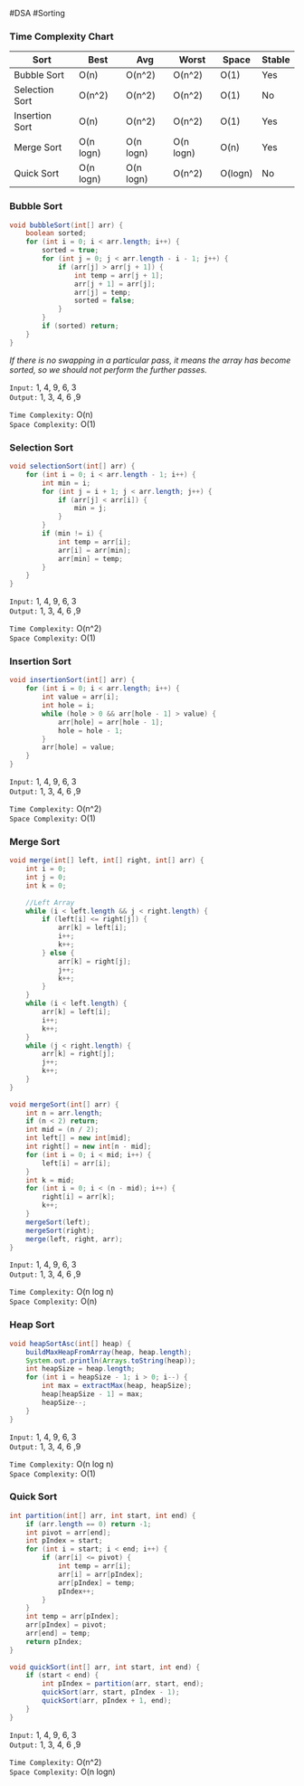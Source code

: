 #DSA #Sorting

### Time Complexity Chart
| Sort           | Best      | Avg       | Worst     | Space   | Stable |
| -------------- | --------- | --------- | --------- | ------- | ------ |
| Bubble Sort    | O(n)      | O(n^2)    | O(n^2)    | O(1)    | Yes    |
| Selection Sort | O(n^2)    | O(n^2)    | O(n^2)    | O(1)    | No     |
| Insertion Sort | O(n)      | O(n^2)    | O(n^2)    | O(1)    | Yes    |
| Merge Sort     | O(n logn) | O(n logn) | O(n logn) | O(n)    | Yes    |
| Quick Sort     | O(n logn) | O(n logn) | O(n^2)    | O(logn) | No       |

### Bubble Sort
```java
void bubbleSort(int[] arr) {  
    boolean sorted;  
    for (int i = 0; i < arr.length; i++) {  
        sorted = true;  
        for (int j = 0; j < arr.length - i - 1; j++) {  
            if (arr[j] > arr[j + 1]) {  
                int temp = arr[j + 1];  
                arr[j + 1] = arr[j];  
                arr[j] = temp;  
                sorted = false;  
            }  
        }  
        if (sorted) return;  
    }  
}
```

_If there is no swapping in a particular pass, it means the array has become sorted, so we should not perform the further passes._

`Input:` 1, 4, 9, 6, 3\
`Output:` 1, 3, 4, 6 ,9

`Time Complexity:` O(n)\
`Space Complexity:` O(1)

### Selection Sort
```java
void selectionSort(int[] arr) {  
    for (int i = 0; i < arr.length - 1; i++) {  
        int min = i;  
        for (int j = i + 1; j < arr.length; j++) {  
            if (arr[j] < arr[i]) {  
                min = j;  
            }  
        }  
        if (min != i) {  
            int temp = arr[i];  
            arr[i] = arr[min];  
            arr[min] = temp;  
        }  
    }  
}
```

`Input:` 1, 4, 9, 6, 3\
`Output:` 1, 3, 4, 6 ,9

`Time Complexity:` O(n^2)\
`Space Complexity:` O(1)

### Insertion Sort
```java
void insertionSort(int[] arr) {  
    for (int i = 0; i < arr.length; i++) {  
        int value = arr[i];  
        int hole = i;  
        while (hole > 0 && arr[hole - 1] > value) {  
            arr[hole] = arr[hole - 1];  
            hole = hole - 1;  
        }  
        arr[hole] = value;  
    }  
}
```

`Input:` 1, 4, 9, 6, 3\
`Output:` 1, 3, 4, 6 ,9

`Time Complexity:` O(n^2)\
`Space Complexity:` O(1)

### Merge Sort
```java
void merge(int[] left, int[] right, int[] arr) {  
    int i = 0;  
    int j = 0;  
    int k = 0;  
  
    //Left Array  
    while (i < left.length && j < right.length) {  
        if (left[i] <= right[j]) {  
            arr[k] = left[i];  
            i++;  
            k++;  
        } else {  
            arr[k] = right[j];  
            j++;  
            k++;  
        }  
    }  
    while (i < left.length) {  
        arr[k] = left[i];  
        i++;  
        k++;  
    }  
    while (j < right.length) {  
        arr[k] = right[j];  
        j++;  
        k++;  
    }  
}  
  
void mergeSort(int[] arr) {  
    int n = arr.length;  
    if (n < 2) return;  
    int mid = (n / 2);  
    int left[] = new int[mid];  
    int right[] = new int[n - mid];  
    for (int i = 0; i < mid; i++) {  
        left[i] = arr[i];  
    }  
    int k = mid;  
    for (int i = 0; i < (n - mid); i++) {  
        right[i] = arr[k];  
        k++;  
    }  
    mergeSort(left);  
    mergeSort(right);  
    merge(left, right, arr);  
}
```

`Input:` 1, 4, 9, 6, 3\
`Output:` 1, 3, 4, 6 ,9

`Time Complexity:` O(n log n)\
`Space Complexity:` O(n)

### Heap Sort
```java
void heapSortAsc(int[] heap) {  
    buildMaxHeapFromArray(heap, heap.length);  
    System.out.println(Arrays.toString(heap));  
    int heapSize = heap.length;  
    for (int i = heapSize - 1; i > 0; i--) {  
        int max = extractMax(heap, heapSize);  
        heap[heapSize - 1] = max;  
        heapSize--;  
    }  
}
```

`Input:` 1, 4, 9, 6, 3\
`Output:` 1, 3, 4, 6 ,9

`Time Complexity:` O(n log n)\
`Space Complexity:` O(1)

### Quick Sort
```java
int partition(int[] arr, int start, int end) {  
    if (arr.length == 0) return -1;  
    int pivot = arr[end];  
    int pIndex = start;  
    for (int i = start; i < end; i++) {  
        if (arr[i] <= pivot) {  
            int temp = arr[i];  
            arr[i] = arr[pIndex];  
            arr[pIndex] = temp;  
            pIndex++;  
        }  
    }  
    int temp = arr[pIndex];  
    arr[pIndex] = pivot;  
    arr[end] = temp;  
    return pIndex;  
}  
  
void quickSort(int[] arr, int start, int end) {  
    if (start < end) {  
        int pIndex = partition(arr, start, end);  
        quickSort(arr, start, pIndex - 1);  
        quickSort(arr, pIndex + 1, end);  
    }  
}
```


`Input:` 1, 4, 9, 6, 3\
`Output:` 1, 3, 4, 6 ,9

`Time Complexity:` O(n^2)\
`Space Complexity:` O(n logn)

